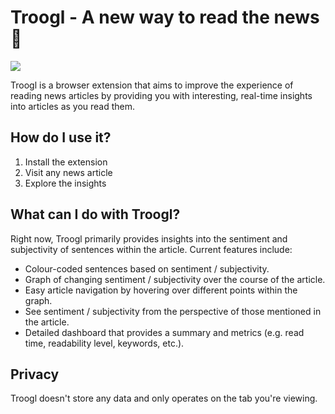 # Troogl - A new way to read the news :newspaper:

![](src/assets/old-demo.gif)

Troogl is a browser extension that aims to improve the experience of reading news articles by providing you with interesting, real-time insights into articles as you read them.

## How do I use it?

1. Install the extension
1. Visit any news article
1. Explore the insights

## What can I do with Troogl?

Right now, Troogl primarily provides insights into the sentiment and subjectivity of sentences within the article. Current features include:

- Colour-coded sentences based on sentiment / subjectivity.
- Graph of changing sentiment / subjectivity over the course of the article.
- Easy article navigation by hovering over different points within the graph.
- See sentiment / subjectivity from the perspective of those mentioned in the article.
- Detailed dashboard that provides a summary and metrics (e.g. read time, readability level, keywords, etc.).

## Privacy

Troogl doesn't store any data and only operates on the tab you're viewing.
